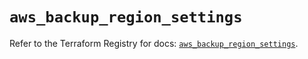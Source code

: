# `aws_backup_region_settings`

Refer to the Terraform Registry for docs: [`aws_backup_region_settings`](https://registry.terraform.io/providers/hashicorp/aws/5.94.1/docs/resources/backup_region_settings).
